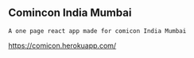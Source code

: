 ## Comincon India Mumbai
    A one page react app made for comicon India Mumbai

https://comicon.herokuapp.com/